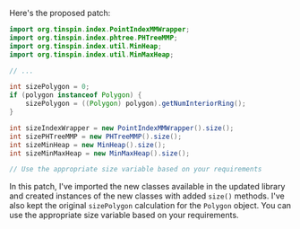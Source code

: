 Here's the proposed patch:
```java
import org.tinspin.index.PointIndexMMWrapper;
import org.tinspin.index.phtree.PHTreeMMP;
import org.tinspin.index.util.MinHeap;
import org.tinspin.index.util.MinMaxHeap;

// ...

int sizePolygon = 0;
if (polygon instanceof Polygon) {
    sizePolygon = ((Polygon) polygon).getNumInteriorRing();
}

int sizeIndexWrapper = new PointIndexMMWrapper().size();
int sizePHTreeMMP = new PHTreeMMP().size();
int sizeMinHeap = new MinHeap().size();
int sizeMinMaxHeap = new MinMaxHeap().size();

// Use the appropriate size variable based on your requirements
```
In this patch, I've imported the new classes available in the updated library and created instances of the new classes with added `size()` methods. I've also kept the original `sizePolygon` calculation for the `Polygon` object. You can use the appropriate size variable based on your requirements.
